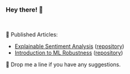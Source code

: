 ### Hey there! 👋

<br>

:pencil: Published Articles:
- [Explainable Sentiment Analysis]() ([repository](https://github.com/rolczynski/Explainable-Sentiment-Analysis))
- [Introduction to ML Robustness](https://medium.com/scalac/how-can-we-make-machine-learning-safer-and-more-stable-2f48053f682c) ([repository](https://github.com/rolczynski/Robustness-Introduction))

🌱 Drop me a line if you have any suggestions.
